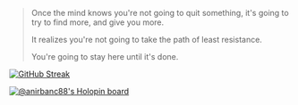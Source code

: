 > Once the mind knows you're not going 
> to quit something, it's going to try to
> find more, and give you more.
>
> It realizes you're not going to take the 
> path of least resistance.
>
> You're going to stay here until it's done.

[![GitHub Streak](https://streak-stats.demolab.com/?user=anirban-oss&theme=dark)](https://git.io/streak-stats)

[![@anirbanc88's Holopin board](https://holopin.me/anirbanc88)](https://holopin.io/@anirbanc88)

<!--- 
- 👋 Hi, I’m a Google KaggleX Mentee 2022
- 👀 I’m interested in learning python, linux and machine learning engineering.
- 🌱 I’m currently learning how to do MLE projects with good basics.
- 💞️ I’m looking to collaborate on projects using python to help the world.
- ☕ DSA and open source development like a pro. 
- 📫 How to reach me ... I'm available on anirbanc88@gmail.com and on twitter @anirbanc88
--->
<!---
anibanc/anibanc is a ✨ special ✨ repository because its `README.md` (this file) appears on your GitHub profile.
You can click the Preview link to take a look at your changes.
--->
